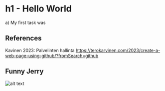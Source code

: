 # h1 - Hello World

a) My first task was

## References

Kavinen 2023: Palvelinten hallinta https://terokarvinen.com/2023/create-a-web-page-using-github/?fromSearch=github

## Funny Jerry

![alt text](https://images-wixmp-ed30a86b8c4ca887773594c2.wixmp.com/f/4a243a29-186e-46e2-b5fd-3581c92b8930/dcb4i4n-907ecc93-3857-4088-927d-0c577f87417e.png?token=eyJ0eXAiOiJKV1QiLCJhbGciOiJIUzI1NiJ9.eyJzdWIiOiJ1cm46YXBwOjdlMGQxODg5ODIyNjQzNzNhNWYwZDQxNWVhMGQyNmUwIiwiaXNzIjoidXJuOmFwcDo3ZTBkMTg4OTgyMjY0MzczYTVmMGQ0MTVlYTBkMjZlMCIsIm9iaiI6W1t7InBhdGgiOiJcL2ZcLzRhMjQzYTI5LTE4NmUtNDZlMi1iNWZkLTM1ODFjOTJiODkzMFwvZGNiNGk0bi05MDdlY2M5My0zODU3LTQwODgtOTI3ZC0wYzU3N2Y4NzQxN2UucG5nIn1dXSwiYXVkIjpbInVybjpzZXJ2aWNlOmZpbGUuZG93bmxvYWQiXX0.0SA-LKrILfL-q3SrEAW7VHjWAQuhzfnR7ObYjkEwfEc)
